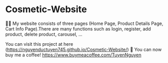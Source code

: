 # Cosmetic-Website
📌📌 My website consists of three pages (Home Page, Product Details Page, Cart Info Page).There are many functions such as login, register, add product, delete product, carousel, ...

You can visit this project at here (https://nguyenductuyen745.github.io/Cosmetic-Website/)
👋 You can now buy me a coffee! https://www.buymeacoffee.com/TuyenNguyen
